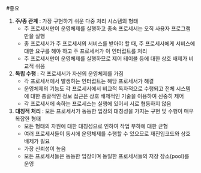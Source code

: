 #중요 
1. **주/종 관계** : 가장 구현하기 쉬운 다중 처리 시스템의 형태
	- 주 프로세서만이 운영체제를 실행하고 종속 프로세서는 오직 사용자 프로그램만을 실행
	- 종 프로세서가 주 프로세서의 서비스를 받아야 할 때, 주 프로세서에게 서비스에 대한 요구를 해야 하고 주 프로세서가 이 인터럽트를 처리
	- 주 프로세서만이 운영체제를 실행하므로 제어 테이블 등에 대한 상호 배제가 비교적 쉬움
2. **독립 수행** : 각 프로세서가 자신의 운영체제를 가짐
	- 각 프로세서에서 발생하는 인터럽트는 해당 프로세서가 해결
	- 운영체제의 기능도 각 프로세서에서 비교적 독자적으로 수행되고 전체 시스템에 대한 총괄적인 정보 접근은 상호 배제적인 기술을 이용하여 신중히 제어
	- 각 프로세서에 속하는 프로세스는 실행에 있어서 서로 협동하지 않음
3. **대칭적 처리** : 모든 프로세서가 동등한 입장의 대칭성을 가지는 구현 및 수행이 매우 복잡한 형태
	- 모든 형태의 자원에 대한 대칭성으로 인하여 작업 부하에 대한 균형
	- 여러 프로세서들이 동시에 운영체제를 수행할 수 있으므로 재진입코드와 상호 배제가 필요
	- 가장 신뢰성이 높음
	- 모든 프로세서들은 동등한 입장이며 동일한 프로세서들의 저장 장소(pool)를 운영